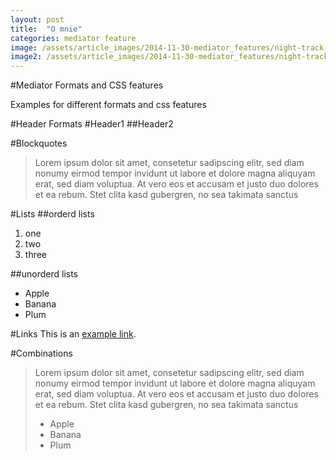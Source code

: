 ```yaml
---
layout: post
title:  "O mnie"
categories: mediator feature
image: /assets/article_images/2014-11-30-mediator_features/night-track.JPG
image2: /assets/article_images/2014-11-30-mediator_features/night-track-mobile.JPG
---
```

#Mediator Formats and CSS features

Examples for different formats and css features

#Header Formats
#Header1
##Header2

#Blockquotes
>Lorem ipsum dolor sit amet, consetetur sadipscing elitr, sed diam nonumy eirmod tempor invidunt ut labore et dolore magna aliquyam erat, sed diam voluptua. At vero eos et accusam et justo duo dolores et ea rebum. Stet clita kasd gubergren, no sea takimata sanctus

#Lists
##orderd lists
1. one
2. two
3. three

##unorderd lists
- Apple
- Banana
- Plum

#Links
This is an [example link](http://example.com/ "With a Title").

#Combinations
>Lorem ipsum dolor sit amet, consetetur sadipscing elitr, sed diam nonumy eirmod tempor invidunt ut labore et dolore magna aliquyam erat, sed diam voluptua. At vero eos et accusam et justo duo dolores et ea rebum. Stet clita kasd gubergren, no sea takimata sanctus
>
> - Apple
> - Banana
> - Plum
